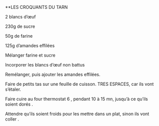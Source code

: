 
**LES CROQUANTS DU TARN

2 blancs d’œuf

230g de sucre

50g de farine

125g d’amandes effilées

Mélanger farine et sucre

Incorporer les blancs d’œuf non battus

Remélanger, puis ajouter les amandes effilées.

Faire de petits tas sur une feuille de cuisson. TRES ESPACES, car ils vont s’étaler.

Faire cuire au four thermostat 6 , pendant 10 à 15 mn, jusqu’à ce qu’ils soient dorés .

Attendre qu’ils soient froids pour les mettre dans un plat, sinon ils vont coller .
